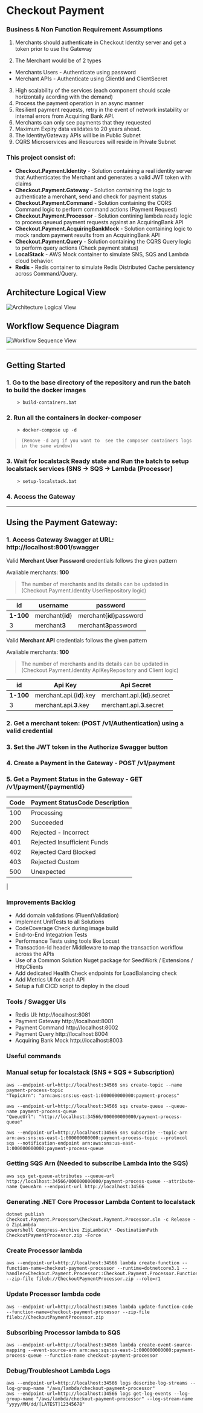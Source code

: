 Checkout Payment
================

### Business & Non Function Requirement Assumptions
1. Merchants should authenticate in Checkout Identity server and get a token prior to use the Gateway

2. The Merchant would be of 2 types
  - Merchants Users - Authenticate using password
  - Merchant APIs - Authenticate using ClientId and ClientSecret 

3. High scalability of the services (each component should scale horizontally acording with the demand)
4. Process the payment operation in an async manner
5. Resilient payment requests, retry in the event of network instability or internal errors from Acquiring Bank API.
6. Merchants can only see payments that they requested
7. Maximum Expiry data validates to 20 years ahead.
8. The Identity/Gateway APIs will be in Public Subnet
9. CQRS Microservices and Resources will reside in Private Subnet

### This project consist of:
* **Checkout.Payment.Identity** - Solution containing a real identity server that Authenticates the Merchant and generates a valid JWT token with claims
* **Checkout.Payment.Gateway** - Solution containing the logic to authenticate a merchant, send and check for payment status
* **Checkout.Payment.Command** - Solution containing the CQRS Command logic to perform command actions (Payment Request)
* **Checkout.Payment.Processor** - Solution contining lambda ready logic to process qeueud payment requests against an AcquiringBank API
* **Checkout.Payment.AcquiringBankMock** - Solution containing logic to mock random payment results from an AcquiringBank API
* **Checkout.Payment.Query** - Solution containing the CQRS Query logic to perform query actions (Check payment status)
* **LocalStack** - AWS Mock container to simulate SNS, SQS and Lambda cloud behavior.
* **Redis** - Redis container to simulate Redis Distributed Cache persistency across Command/Query.

## Architecture Logical View
![Architecture Logical View](./documents/ArchitectureLogicView.svg)

## Workflow Sequence Diagram

![Workflow Sequence View](./documents/SequenceOverview.svg)

----
## Getting Started

### 1. Go to the base directory of the repository and run the batch to build the docker images
```
	> build-containers.bat 
```
### 2. Run all the containers in docker-composer 
```
	> docker-compose up -d
```
>`(Remove -d arg if you want to  see the composer containers logs in the same window)`

### 3. Wait for localstack **Ready** state and Run the batch to setup localstack services (SNS -> SQS -> Lambda (Processor)
```
	> setup-localstack.bat
```
### 4. Access the Gateway  
-----
## Using the Payment Gateway:

### 1. Access Gateway Swagger at URL: http://localhost:8001/swagger
Valid **Merchant User Password** credentials follows the given pattern

Avaliable merchants: **100**
> The number of merchants and its details can be updated in (Checkout.Payment.Identity UserRepository logic)

| id | username | password |
| -- | -------- | -------- |
| **1-100** | merchant{**id**} | merchant{**id**}password |
| 3 | merchant**3** | merchant**3**password |


Valid **Merchant API** credentials follows the given pattern

Avaliable merchants: **100**
> The number of merchants and its details can be updated in (Checkout.Payment.Identity ApiKeyRepository and Client logic)

| id | Api Key | Api Secret |
| -- | ------- | ---------- |
| **1-100** | merchant.api.{**id**}.key | merchant.api.{**id**}.secret |
| 3 | merchant.api.**3**.key | merchant.api.**3**.secret |  

### 2. Get a  merchant token: (POST /v1/Authentication) using a valid credential
### 3. Set the JWT token in the Authorize Swagger button
### 4. Create a Payment in the Gateway - **POST /v1/payment**
### 5. Get a Payment Status in the Gateway - **GET /v1/payment/{paymentId}**

| Code | Payment StatusCode Description |
| ---- | ----------- |
| 100 | Processing |
| 200 | Succeeded |
| 400 | Rejected - Incorrect |
| 401 | Rejected Insufficient Funds |
| 402 | Rejected Card Blocked |
| 403 | Rejected Custom |
| 500 | Unexpected |
|

### **Improvements Backlog**
* Add domain validations (FluentValidation)
* Implement UnitTests to all Solutions
* CodeCoverage Check during image build
* End-to-End Integatrion Tests
* Performance Tests using tools like Locust
* Transaction-Id header Middleware to map the transaction workflow across the APIs
* Use of a Common Solution Nuget package for SeedWork / Extensions / HttpClients
* Add dedicated Health Check endpoints for LoadBalancing check
* Add Metrics UI for each API
* Setup a full CICD script to deploy in the cloud

### **Tools / Swagger UIs**
* Redis UI: http://localhost:8081
* Payment Gateway http://localhost:8001
* Payment Command http://localhost:8002
* Payment Query http://localhost:8004
* Acquiring Bank Mock http://localhost:8003

### **Useful commands**

### Manual setup for localstack (SNS + SQS + Subscription)

```
aws --endpoint-url=http://localhost:34566 sns create-topic --name payment-process-topic
"TopicArn": "arn:aws:sns:us-east-1:000000000000:payment-process"

aws --endpoint-url=http://localhost:34566 sqs create-queue --queue-name payment-process-queue
"QueueUrl": "http://localhost:34566/000000000000/payment-process-queue"

aws --endpoint-url=http://localhost:34566 sns subscribe --topic-arn arn:aws:sns:us-east-1:000000000000:payment-process-topic --protocol sqs --notification-endpoint arn:aws:sns:us-east-1:000000000000:payment-process-queue
```
### Getting SQS Arn (Needed to subscribe Lambda into the SQS)
```
aws sqs get-queue-attributes --queue-url http://localhost:34566/000000000000/payment-process-queue --attribute-name QueueArn --endpoint-url http://localhost:34566
```

### Generating .NET Core Processor Lambda Content to localstack
```
dotnet publish Checkout.Payment.Processor\Checkout.Payment.Processor.sln -c Release -o ZipLambda
powershell Compress-Archive ZipLambda\* -DestinationPath CheckoutPaymentProcessor.zip -Force
```

### Create Processor lambda
```
aws --endpoint-url=http://localhost:34566 lambda create-function --function-name=checkout-payment-processor --runtime=dotnetcore3.1 --handler=Checkout.Payment.Processor::Checkout.Payment.Processor.Function::FunctionHandler --zip-file fileb://CheckoutPaymentProcessor.zip --role=r1
```
### Update Processor lambda code
```
aws --endpoint-url=http://localhost:34566 lambda update-function-code --function-name=checkout-payment-processor --zip-file fileb://CheckoutPaymentProcessor.zip
```

### Subscribing Processor lambda to SQS
```
aws --endpoint-url=http://localhost:34566 lambda create-event-source-mapping --event-source-arn arn:aws:sqs:us-east-1:000000000000:payment-process-queue --function-name checkout-payment-processor
```

### Debug/Troubleshoot Lambda Logs
```
aws --endpoint-url=http://localhost:34566 logs describe-log-streams --log-group-name "/aws/lambda/checkout-payment-processor"
aws --endpoint-url=http://localhost:34566 logs get-log-events --log-group-name "/aws/lambda/checkout-payment-processor" --log-stream-name "yyyy/MM/dd/[LATEST]12345678"
```


